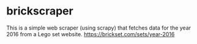 # brickscraper
This is a simple web scraper (using scrapy) that fetches data for the year 2016 from a Lego set website.
https://brickset.com/sets/year-2016
